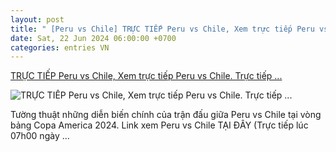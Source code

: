 ```yaml
---
layout: post
title: " [Peru vs Chile] TRỰC TIẾP Peru vs Chile, Xem trực tiếp Peru vs Chile. Trực tiếp ..."
date: Sat, 22 Jun 2024 06:00:00 +0700
categories: entries VN
---
```

[TRỰC TIẾP Peru vs Chile, Xem trực tiếp Peru vs Chile. Trực tiếp ...](https://www.goal.com/vn/tintuc/truc-tiep-peru-vs-chile-xem-truc-tiep-peru-vs-chile-truc-tiep-bong-da-truc-tiep-copa-america-2024/blt7118bb72c29a6c13)

![TRỰC TIẾP Peru vs Chile, Xem trực tiếp Peru vs Chile. Trực tiếp ...](https://assets.goal.com/images/v3/blt8ac8882217deb2ff/Peru%20live.png)

Tường thuật những diễn biến chính của trận đấu giữa Peru vs Chile tại vòng bảng Copa America 2024. Link xem Peru vs Chile TẠI ĐÂY (Trực tiếp lúc 07h00 ngày ...

